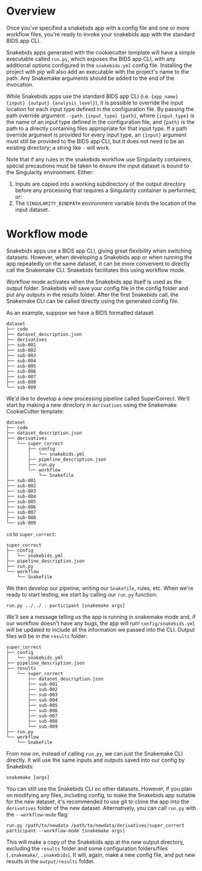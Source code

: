Overview
========

Once you've specified a snakebids app with a config file and one or more workflow files, you're ready to invoke your snakebids app with the standard BIDS app CLI.

Snakebids apps generated with the cookiecutter template will have a simple executable called `run.py`, which exposes the BIDS app CLI, with any additional options configured in the `snakebids.yml` config file. Installing the project with pip will also add an executable with the project's name to the path. Any Snakemake arguments should be added to the end of the invocation.

While Snakebids apps use the standard BIDS app CLI (i.e. `{app_name} {input} {output} {analysis_level}`), it is possible to override the input location for each input type defined in the configuration file. By passing the path override argument `--path_{input_type} {path}`, where `{input_type}` is the name of an input type defined in the configuration file, and `{path}` is the path to a directly containing files appropriate for that input type. If a path override argument is provided for every input type, an `{input}` argument must still be provided to the BIDS app CLI, but it does not need to be an existing directory; a string like `-` will work.

Note that if any rules in the snakebids workflow use Singularity containers, special precautions must be taken to ensure the input dataset is bound to the Singularity environment. Either:

1. Inputs are copied into a working subdirectory of the output directory before any processing that requires a Singularity container is performed, or:
2. The `SINGULARITY_BINDPATH` environment variable binds the location of the input dataset.

Workflow mode
=============

Snakebids apps use a BIDS app CLI, giving great flexibility when switching datasets. However, when developing a Snakebids app or when running the app repeatedly on the same dataset, it can be more convenient to directly call the Snakemake CLI. Snakebids facilitates this using workflow mode.

Workflow mode activates when the Snakebids app itself is used as the output folder. Snakebids will save your config file in the config folder and put any outputs in the results folder. After the first Snakebids call, the Snakemake CLI can be called directly using the generated config file.

As an example, suppose we have a BIDS formatted dataset:

    dataset
    ├── code
    ├── dataset_description.json
    ├── derivatives
    ├── sub-001
    ├── sub-002
    ├── sub-003
    ├── sub-004
    ├── sub-005
    ├── sub-006
    ├── sub-007
    ├── sub-008
    └── sub-009

We'd like to develop a new processing pipeline called SuperCorrect. We'll start by making a new directory in ``derivatives`` using the Snakemake CookieCutter template:

    dataset
    ├── code
    ├── dataset_description.json
    ├── derivatives
    │   └── super_correct
    │       ├── config
    │       │   └── snakebids.yml
    │       ├── pipeline_description.json
    │       ├── run.py
    │       └── workflow
    │           └── Snakefile
    ├── sub-001
    ├── sub-002
    ├── sub-003
    ├── sub-004
    ├── sub-005
    ├── sub-006
    ├── sub-007
    ├── sub-008
    └── sub-009

`cd` to `super_correct`:

    super_correct
    ├── config
    │   └── snakebids.yml
    ├── pipeline_description.json
    ├── run.py
    └── workflow
        └── Snakefile

We then develop our pipeline, writing our `Snakefile`, rules, etc. When we're ready to start testing, we start by calling our `run.py` function:

    run.py ../../ . participant [snakemake args]

We'll see a message telling us the app is running in snakemake mode and, if our workflow doesn't have any bugs, the app will run! `config/snakebids.yml` will be updated to include all the information we passed into the CLI. Output files will be in the `results` folder:

    super_correct
    ├── config
    │   └── snakebids.yml
    ├── pipeline_description.json
    ├── results
    │   └── super_correct
    │       ├── dataset_description.json
    │       ├── sub-001
    │       ├── sub-002
    │       ├── sub-003
    │       ├── sub-004
    │       ├── sub-005
    │       ├── sub-006
    │       ├── sub-007
    │       ├── sub-008
    │       └── sub-009
    ├── run.py
    └── workflow
        └── Snakefile


From now on, instead of calling `run.py`, we can just the Snakemake CLI directly. It will use the same inputs and outputs saved into our config by Snakebids:

    snakemake [args]

You can still use the Snakebids CLI on other datasets. However, if you plan on modifying any files, including config, to make the Snakebids app suitable for the new dataset, it's recommended to use git to clone the app into the `derivatives` folder of the new dataset. Alternatively, you can call ``run.py`` with the `--workflow-mode` flag:

    run.py /path/to/newdata /path/to/newdata/derivatives/super_correct participant --workflow-mode [snakemake args]

This will make a copy of the Snakebids app at the new output directory, excluding the `results` folder and some configuration folders/files (`.snakemake/`, `.snakebids`). It will, again, make a new config file, and put new results in the `output/results` folder.

